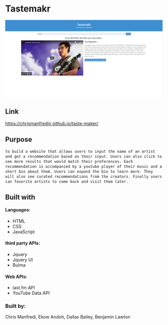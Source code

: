 # Tastemakr

![tastemakr webiste](./assets/images/website.PNG)

## Link 
https://chrismanfredijr.github.io/taste-maker/

## Purpose
    to build a website that allows users to input the name of an artist and get a recommendation based on their input. Users can also click to see more results that would match their preferences. Each recommendation is accompanied by a youtube player of their music and a short bio about them. Users can expand the bio to learn more. They will also see curated recommendations from the creators. Finally users can favorite artists to come back and visit them later.

## Built with 
#### Languages:
- HTML
- CSS
- JavaScript 

#### third party APIs:
- Jquery 
- Jquery UI
- Bulma 

#### Web APIs:
- last.fm API
- YouTube Data API

### Built by:
Chris Manfredi, Ekow Andoh, Dallas Bailey, Benjamin Lawton
